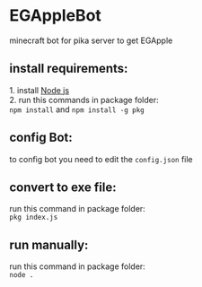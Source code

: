 # EGAppleBot
minecraft bot for pika server to get EGApple

<h2> install requirements:</h2>
    1. install <a href="https://nodejs.org/en/">Node js</a> <br>
    2. run this commands in package folder:<br>
        <code>npm install</code> and
        <code>npm install -g pkg</code>
        <br>

<h2> config Bot: </h2>
    to config bot you need to edit the <code>config.json</code> file <br>

<h2> convert to exe file: </h2>
    run this command in package folder:<br>
        <code>pkg index.js</code> <br>

<h2>run manually:</h2>
    run this command in package folder:<br>
        <code>node .</code>
